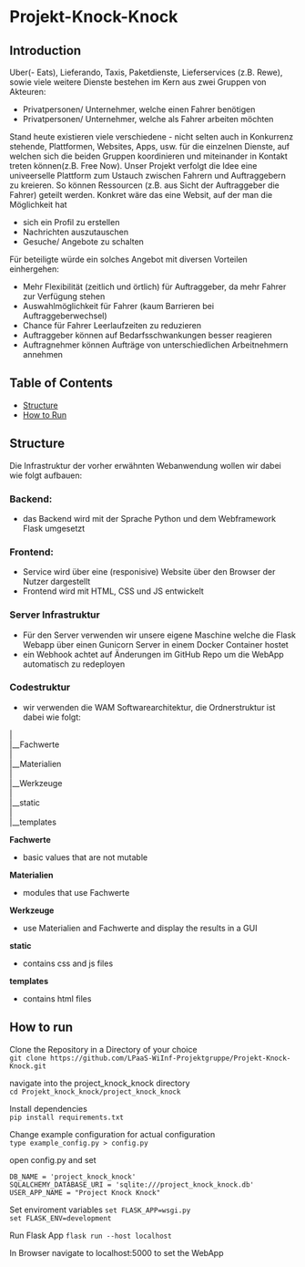 # Projekt-Knock-Knock







## Introduction

Uber(- Eats), Lieferando, Taxis, Paketdienste, Lieferservices (z.B. Rewe), sowie viele weitere Dienste bestehen im Kern aus zwei Gruppen von Akteuren:  
- Privatpersonen/ Unternehmer, welche einen Fahrer benötigen  
- Privatpersonen/ Unternehmer, welche als Fahrer arbeiten möchten

Stand heute existieren viele verschiedene - nicht selten auch in Konkurrenz stehende, Plattformen, Websites, Apps, usw. für die einzelnen Dienste, auf welchen sich die beiden Gruppen koordinieren und miteinander in Kontakt treten können(z.B. Free Now). Unser Projekt verfolgt die Idee eine univeerselle Plattform zum Ustauch zwischen Fahrern und Auftraggebern zu kreieren. So können Ressourcen (z.B. aus Sicht der Auftraggeber die Fahrer) geteilt werden. Konkret wäre das eine Websit, auf der man die Möglichkeit hat  
- sich ein Profil zu erstellen  
- Nachrichten auszutauschen  
- Gesuche/ Angebote zu schalten

Für beteiligte würde ein solches Angebot mit diversen Vorteilen einhergehen:  
- Mehr Flexibilität (zeitlich und örtlich) für Auftraggeber, da mehr Fahrer zur Verfügung stehen  
- Auswahlmöglichkeit für Fahrer (kaum Barrieren bei Auftraggeberwechsel)  
- Chance für Fahrer Leerlaufzeiten zu reduzieren  
- Auftraggeber können auf Bedarfsschwankungen besser reagieren  
- Auftragnehmer können Aufträge von unterschiedlichen Arbeitnehmern annehmen


## Table of Contents  

- [Structure](#Structure)
- [How to Run](#How-to-run)

## Structure

Die Infrastruktur der vorher erwähnten Webanwendung wollen wir dabei wie folgt aufbauen:  

### Backend:   
- das Backend wird mit der Sprache Python und dem Webframework Flask umgesetzt  

### Frontend:
- Service wird über eine (responisive) Website über den Browser der Nutzer dargestellt  
- Frontend wird mit HTML, CSS und JS entwickelt

### Server Infrastruktur  
- Für den Server verwenden wir unsere eigene Maschine welche die Flask Webapp über einen Gunicorn Server in einem Docker Container hostet  
- ein Webhook achtet auf Änderungen im GitHub Repo um die WebApp automatisch zu redeployen

### Codestruktur

- wir verwenden die WAM Softwarearchitektur, die Ordnerstruktur ist dabei wie folgt:  

|  
|__Fachwerte  
|  
|__Materialien  
|  
|__Werkzeuge  
|  
|__static  
|  
|__templates  

**Fachwerte**  
- basic values that are not mutable

**Materialien**  
- modules that use Fachwerte  

**Werkzeuge**  
- use Materialien and Fachwerte and display the results in a GUI  

**static**
- contains css and js files  

**templates**  
- contains html files  

## How to run  


Clone the Repository in a Directory of your choice  
`git clone https://github.com/LPaaS-WiInf-Projektgruppe/Projekt-Knock-Knock.git`  

navigate into the project_knock_knock directory  
`cd Projekt_knock_knock/project_knock_knock`  

Install dependencies  
`pip install requirements.txt`

Change example configuration for actual configuration    
`type example_config.py > config.py`  

 open config.py and set  

```
DB_NAME = 'project_knock_knock'  
SQLALCHEMY_DATABASE_URI = 'sqlite:///project_knock_knock.db'  
USER_APP_NAME = "Project Knock Knock"  
```

Set enviroment variables
`set FLASK_APP=wsgi.py`  
`set FLASK_ENV=development`  

Run Flask App
`flask run --host localhost`  

In Browser navigate to localhost:5000 to set the WebApp
